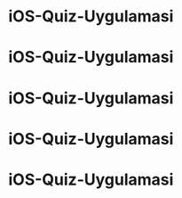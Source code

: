 # iOS-Quiz-Uygulamasi
# iOS-Quiz-Uygulamasi
# iOS-Quiz-Uygulamasi
# iOS-Quiz-Uygulamasi
# iOS-Quiz-Uygulamasi
